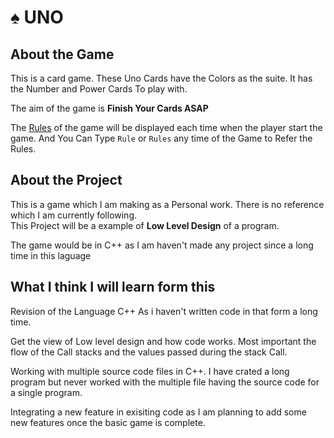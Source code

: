 # :spades: UNO

## About the Game
This is a card game. These Uno Cards have the Colors as the suite. It has the Number and Power Cards To play with.

The aim of the game is **Finish Your Cards ASAP**

The [Rules](./Rules.cpp) of the game will be displayed each time when the player start the game. And You Can Type `Rule` or `Rules` any time of the Game to Refer the Rules.

## About the Project
This is a game which I am making as a Personal work. There is no reference which I am currently following.<br>
This Project will be a example of **Low Level Design** of a program.

The game would be in C++ as I am haven't made any project since a long time in this laguage

## What I think I will learn form this
Revision of the Language C++ As i haven't written code in that form a long time.

Get the view of Low level design and how code works. Most important the flow of the Call stacks and the values passed during the stack Call.

Working with multiple source code files in C++. I have crated a long program but never worked with the multiple file having the source code for a single program.

Integrating a new feature in exisiting code as I am planning to add some new features once the basic game is complete.